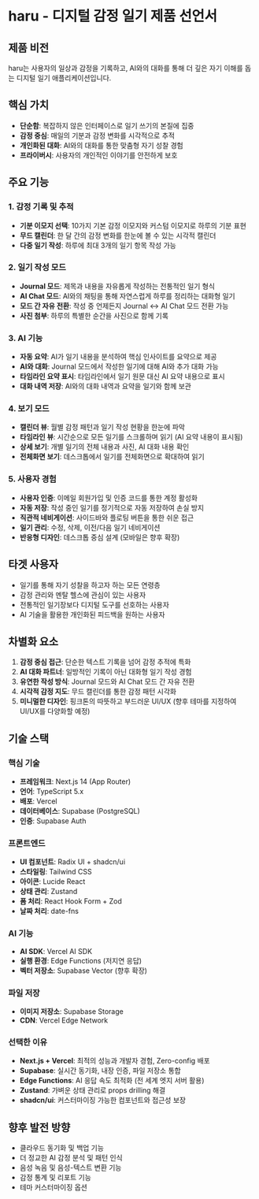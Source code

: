 # haru - 디지털 감정 일기 제품 선언서

## 제품 비전
haru는 사용자의 일상과 감정을 기록하고, AI와의 대화를 통해 더 깊은 자기 이해를 돕는 디지털 일기 애플리케이션입니다.

## 핵심 가치
- **단순함**: 복잡하지 않은 인터페이스로 일기 쓰기의 본질에 집중
- **감정 중심**: 매일의 기분과 감정 변화를 시각적으로 추적
- **개인화된 대화**: AI와의 대화를 통한 맞춤형 자기 성찰 경험
- **프라이버시**: 사용자의 개인적인 이야기를 안전하게 보호

## 주요 기능

### 1. 감정 기록 및 추적
- **기분 이모지 선택**: 10가지 기본 감정 이모지와 커스텀 이모지로 하루의 기분 표현
- **무드 캘린더**: 한 달 간의 감정 변화를 한눈에 볼 수 있는 시각적 캘린더
- **다중 일기 작성**: 하루에 최대 3개의 일기 항목 작성 가능

### 2. 일기 작성 모드
- **Journal 모드**: 제목과 내용을 자유롭게 작성하는 전통적인 일기 형식
- **AI Chat 모드**: AI와의 채팅을 통해 자연스럽게 하루를 정리하는 대화형 일기
- **모드 간 자유 전환**: 작성 중 언제든지 Journal ↔ AI Chat 모드 전환 가능
- **사진 첨부**: 하루의 특별한 순간을 사진으로 함께 기록

### 3. AI 기능
- **자동 요약**: AI가 일기 내용을 분석하여 핵심 인사이트를 요약으로 제공
- **AI와 대화**: Journal 모드에서 작성한 일기에 대해 AI와 추가 대화 가능
- **타임라인 요약 표시**: 타임라인에서 일기 원문 대신 AI 요약 내용으로 표시
- **대화 내역 저장**: AI와의 대화 내역과 요약을 일기와 함께 보관

### 4. 보기 모드
- **캘린더 뷰**: 월별 감정 패턴과 일기 작성 현황을 한눈에 파악
- **타임라인 뷰**: 시간순으로 모든 일기를 스크롤하며 읽기 (AI 요약 내용이 표시됨)
- **상세 보기**: 개별 일기의 전체 내용과 사진, AI 대화 내용 확인
- **전체화면 보기**: 데스크톱에서 일기를 전체화면으로 확대하여 읽기

### 5. 사용자 경험
- **사용자 인증**: 이메일 회원가입 및 인증 코드를 통한 계정 활성화
- **자동 저장**: 작성 중인 일기를 정기적으로 자동 저장하여 손실 방지
- **직관적 네비게이션**: 사이드바와 플로팅 버튼을 통한 쉬운 접근
- **일기 관리**: 수정, 삭제, 이전/다음 일기 네비게이션
- **반응형 디자인**: 데스크톱 중심 설계 (모바일은 향후 확장)

## 타겟 사용자
- 일기를 통해 자기 성찰을 하고자 하는 모든 연령층
- 감정 관리와 멘탈 헬스에 관심이 있는 사용자
- 전통적인 일기장보다 디지털 도구를 선호하는 사용자
- AI 기술을 활용한 개인화된 피드백을 원하는 사용자

## 차별화 요소
1. **감정 중심 접근**: 단순한 텍스트 기록을 넘어 감정 추적에 특화
2. **AI 대화 파트너**: 일방적인 기록이 아닌 대화형 일기 작성 경험
3. **유연한 작성 방식**: Journal 모드와 AI Chat 모드 간 자유 전환
4. **시각적 감정 지도**: 무드 캘린더를 통한 감정 패턴 시각화
5. **미니멀한 디자인**: 핑크톤의 따뜻하고 부드러운 UI/UX (향후 테마를 지정하여 UI/UX를 다양화할 예정)

## 기술 스택

### 핵심 기술
- **프레임워크**: Next.js 14 (App Router)
- **언어**: TypeScript 5.x
- **배포**: Vercel
- **데이터베이스**: Supabase (PostgreSQL)
- **인증**: Supabase Auth

### 프론트엔드
- **UI 컴포넌트**: Radix UI + shadcn/ui
- **스타일링**: Tailwind CSS
- **아이콘**: Lucide React
- **상태 관리**: Zustand
- **폼 처리**: React Hook Form + Zod
- **날짜 처리**: date-fns

### AI 기능
- **AI SDK**: Vercel AI SDK
- **실행 환경**: Edge Functions (저지연 응답)
- **벡터 저장소**: Supabase Vector (향후 확장)

### 파일 저장
- **이미지 저장소**: Supabase Storage
- **CDN**: Vercel Edge Network

### 선택한 이유
- **Next.js + Vercel**: 최적의 성능과 개발자 경험, Zero-config 배포
- **Supabase**: 실시간 동기화, 내장 인증, 파일 저장소 통합
- **Edge Functions**: AI 응답 속도 최적화 (전 세계 엣지 서버 활용)
- **Zustand**: 가벼운 상태 관리로 props drilling 해결
- **shadcn/ui**: 커스터마이징 가능한 컴포넌트와 접근성 보장

## 향후 발전 방향
- 클라우드 동기화 및 백업 기능
- 더 정교한 AI 감정 분석 및 패턴 인식
- 음성 녹음 및 음성-텍스트 변환 기능
- 감정 통계 및 리포트 기능
- 테마 커스터마이징 옵션